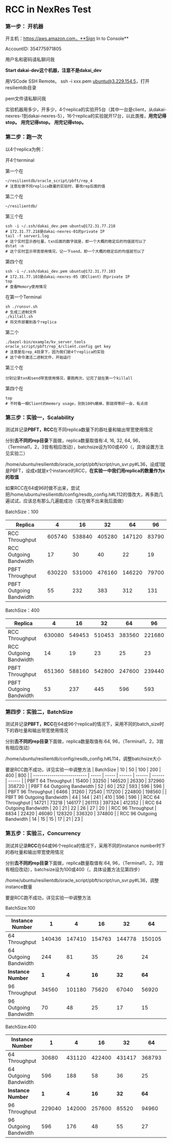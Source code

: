 # RCC in NexRes Test

### 第一步： 开机器

开主机：https://aws.amazon.com，**Sign In to Console**

AccountID: 354775971805

用户名和密码请私聊问我

**Start dakai-dev这个机器，注意不是dakai_dev**

用VSCode SSH Remote。 ssh -i xxx.pem ubuntu@3.229.154.5，打开resilientdb目录

pem文件请私聊问我



实验机器用多少，开多少，4个replica的实验开5台（其中一台是client，从dakai-nexres-1到dakai-nexres-5），16个replica的实验就开17台，以此类推，**用完记得stop。** **用完记得stop。** **用完记得stop。**



### 第二步：跑一次

以4个replica为例：

开4个terminal

第一个在

```
~/resilientdb/oracle_script/pbft/rep_4
# 注意在做不同replica数量的实验时，要改rep后面的值
```

第二个在

```
~/resilientdb/
```

第三个在

```
ssh -i ~/.ssh/dakai_dev.pem ubuntu@172.31.77.218
# 172.31.77.218是dakai-nexres-01的private IP
tail -f server1.log
# 这个实时显示吞吐量，txn后面的数字就是，即一个大概的稳定后的均值就可以了
dstat -n
# 这个实时显示带宽使用情况，记一下send，即一个大概的稳定后的均值就可以了
```

第四个在

```
ssh -i ~/.ssh/dakai_dev.pem ubuntu@172.31.77.103
# 172.31.77.103是dakai-nexres-05（即Client）的private IP
top
# 查看Memory使用情况
```



在第一个Terminal

```
sh ./runsvr.sh
# 生成二进制文件
./killall.sh
# 将文件部署到各个replica
```

第二个

```
./bazel-bin/example/kv_server_tools oracle_script/pbft/rep_4/client.config get key
# 注意是在rep_4目录下，因为我们是4个replica的实验
# 这个命令激活二进制文件，开始运行
```

第三个在

```
分别记录txn和send带宽使用情况，要跑两次，记完了就在第一个killall
```

第四个在

```
top
# 不时看一眼Client的memory usage，别到100%爆掉，那就得等好一会，有点烦
```



### 第三步：实验一，Scalability

测试并记录**PBFT，RCC**在不同replica数量下的吞吐量和输出带宽使用情况

分别**去不同的rep目录**下面做，replica数量取值有:4, 16, 32, 64, 96，（Terminal1，2，3皆有相应改动），batchsize设为100或400（，具体设置方法见实验二）

/home/ubuntu/resilientdb/oracle_script/pbft/script/run_svr.py#L36，设成1就是PBFT，设成x就是x个instance的RCC，**在实验一中我们用replica的数量作为x的取值**

如果RCC在64或96时做不出来，尝试把/home/ubuntu/resilientdb/config/resdb_config.h#L112的值改大，再多跑几遍试试，应该总有那么几遍能成功（实在做不出来我后面做）

BatchSize：100

| Replica                 | 4    | 16   | 32   | 64   | 96   |
| ----------------------- | ---- | ---- | ---- | ---- | ---- |
| RCC Throughput          |605740|538840|405280|147120|83790 |
| RCC Outgoing Bandwidth  |  17  |30   |  40  |  22  |  19  |
| PBFT Throughput         |630220|531000|476160|146220|79700 |
| PBFT Outgoing Bandwidth | 55   |232   |  383 |  312 |  131 |

BatchSize：400

| Replica                 | 4    | 16   | 32   | 64   | 96   |
| ----------------------- | ---- | ---- | ---- | ---- | ---- |
| RCC Throughput          |630080|549453|510453|383560|221680|
| RCC Outgoing Bandwidth  |  14  |19    |  23  |  25  |  23  |
| PBFT Throughput         |651360|588160|542800|247600|239440|
| PBFT Outgoing Bandwidth | 53   |237   |  445 | 596  | 593  |

### 第四步：实验二，BatchSize

测试并记录**PBFT，RCC**在64或96个replica的情况下，采用不同的batch_size时下的吞吐量和输出带宽使用情况

分别**去不同的rep目录**下面做，replica数量取值有:64, 96，（Terminal1，2，3皆有相应改动）

/home/ubuntu/resilientdb/config/resdb_config.h#L114，调整batchsize大小

要是RCC跑不成功，详见实验一中调整方法
| BatchSize                  | 10    | 50    | 100    | 200    | 400    | 800    |
| -------------------------- | ----- | ----- | ------ | ------ | ------ | ------ |
| PBFT 64 Throughput         | 15400 | 33250 | 146520 | 26330  | 372960 | 358720 |
| PBFT 64 Outgoing Bandwidth | 52    | 60    | 252    | 593    | 596    | 596    |
| PBFT 96 Throughput         | 6466  | 31260 | 72540  | 117200 | 224800 | 198560 |
| PBFT 96 Outgoing Bandwidth | 44    | 144   | 241    | 410    | 596    | 596    |
| RCC 64 Throughput          | 14721 | 73218 | 146177 | 261113 | 397324 | 412352 |
| RCC 64 Outgoing Bandwidth  | 20    | 21    | 22     | 26     | 27     | 20     |
| RCC 96 Throughput          | 8834  | 22420 | 46080  | 128320 | 336320 | 374800 |
| RCC 96 Outgoing Bandwidth  | 14    | 15    | 15     | 17     | 21     | 23     |

### 第五步：实验三，Concurrency

测试并记录**RCC**在64或96个replica的情况下，采用不同的instance number时下的吞吐量和输出带宽使用情况

分别**去不同的rep目录**下面做，replica数量取值有:64, 96，（Terminal1，2，3皆有相应改动），batchsize设为100或400（，具体设置方法见第四步）

/home/ubuntu/resilientdb/oracle_script/pbft/script/run_svr.py#L36，调整instance数量

要是RCC跑不成功，详见实验一中调整方法

BatchSize:100

| Instance Number       | 1      | 4      | 16     | 32     | 64     |        |
| --------------------- | ------ | ------ | ------ | ------ | ------ | ------ |
| 64 Throughput         | 140436 | 147410 | 154763 | 144778 | 150105 |        |
| 64 Outgoing Bandwidth | 244    | 81     | 35     | 26     | 24     |        |
| **Instance Number**   | **1**  | **4**  | **16** | **32** | **64** | **96** |
| 96 Throughput         | 34560  | 101180 | 75620  | 67040  | 56920  | 48820  |
| 96 Outgoing Bandwidth | 70     | 48     | 25     | 17     | 15     | 20     |

BatchSize:400

| Instance Number       | 1      | 4      | 16     | 32     | 64     |        |
| --------------------- | ------ | ------ | ------ | ------ | ------ | ------ |
| 64 Throughput         | 30680  | 431120 | 422400 | 431417 | 368793 |        |
| 64 Outgoing Bandwidth | 596    | 188    | 58     | 36     | 25     |        |
| **Instance Number**   | **1**  | **4**  | **16** | **32** | **64** | **96** |
| 96 Throughput         | 229040 | 142000 | 257600 | 85520  | 94960  | 91280  |
| 96 Outgoing Bandwidth | 596    | 176    | 48     | 55     | 27     | 23     |

